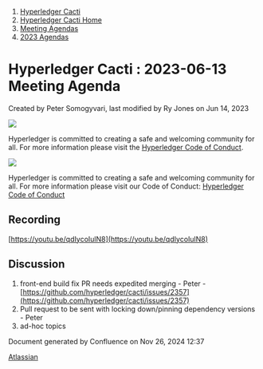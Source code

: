 1. [Hyperledger Cacti](index.html)
2. [Hyperledger Cacti Home](Hyperledger-Cacti-Home_20414469.html)
3. [Meeting Agendas](Meeting-Agendas_20414488.html)
4. [2023 Agendas](2023-Agendas_20415586.html)

# Hyperledger Cacti : 2023-06-13 Meeting Agenda

Created by Peter Somogyvari, last modified by Ry Jones on Jun 14, 2023

![](https://wiki.hyperledger.org/download/attachments/2392771/welcome.png?version=2&modificationDate=1572450107000&api=v2)

Hyperledger is committed to creating a safe and welcoming community for all. For more information please visit the [Hyperledger Code of Conduct](https://lf-hyperledger.atlassian.net/wiki/spaces/HYP/pages/19595281/Hyperledger+Code+of+Conduct).

![](https://wiki.hyperledger.org/download/attachments/29034696/Antitrustnotice.png?version=1&modificationDate=1581695654000&api=v2)

Hyperledger is committed to creating a safe and welcoming community for all. For more information please visit our Code of Conduct: [Hyperledger Code of Conduct](https://lf-hyperledger.atlassian.net/wiki/spaces/HYP/pages/19595281/Hyperledger+Code+of+Conduct)

## Recording

[https://youtu.be/qdIycoIulN8](https://youtu.be/qdIycoIulN8)

## Discussion

1. front-end build fix PR needs expedited merging - Peter - [https://github.com/hyperledger/cacti/issues/2357](https://github.com/hyperledger/cacti/issues/2357)
2. Pull request to be sent with locking down/pinning dependency versions - Peter
3. ad-hoc topics

Document generated by Confluence on Nov 26, 2024 12:37

[Atlassian](http://www.atlassian.com/)
